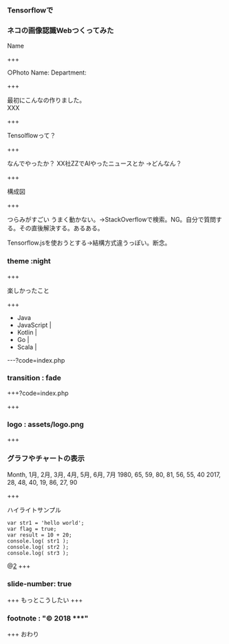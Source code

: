 ### Tensorflowで
### ネコの画像認識Webつくってみた

Name

+++

○Photo
Name:
Department:

+++

最初にこんなの作りました。  
XXX

+++

Tensolflowって？

+++

なんでやったか？
XX社ZZでAIやったニュースとか
→どんなん？

+++

構成図

+++

つらみがすごい
うまく動かない。→StackOverflowで検索。NG。自分で質問する。その直後解決する。あるある。

Tensorflow.jsを使おうとする→結構方式違うっぽい。断念。

### theme :night
+++

楽しかったこと

+++

- Java
- JavaScript |
- Kotlin |
- Go |
- Scala |

---?code=index.php
### transition : fade
+++?code=index.php

+++

### logo : assets/logo.png

+++

### グラフやチャートの表示
<canvas data-chart="radar">
    Month, 1月, 2月, 3月, 4月, 5月, 6月, 7月
    1980, 65, 59, 80, 81, 56, 55, 40
    2017, 28, 48, 40, 19, 86, 27, 90
</canvas>

+++

ハイライトサンプル
```
var str1 = 'hello world';
var flag = true;
var result = 10 + 20;
console.log( str1 );
console.log( str2 );
console.log( str3 );
```
@[2](flagに「true」を代入)
+++
### slide-number: true
+++
もっとこうしたい
+++
### footnote : "© 2018 ***"
+++
おわり
